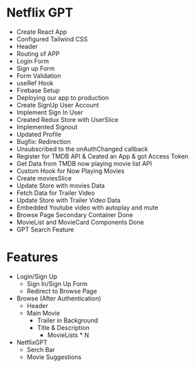 # Netflix GPT

- Create React App
- Configured Tailwind CSS
- Header
- Routing of APP
- Login Form
- Sign up Form
- Form Validation
- useRef Hook
- Firebase Setup
- Deploying our app to production
- Create SignUp User Account
- Implement Sign In User
- Created Redux Store with UserSlice
- Implemented Signout
- Updated Profile
- Bugfix: Redirection
- Unsubscribed to the onAuthChanged callback
- Register for TMDB API & Ceated an App & got Access Token
- Get Data from TMDB now playing movie list API
- Custom Hook for Now Playing Movies
- Create moviesSlice
- Update Store with movies Data 
- Fetch Data for Trailer Video
- Update Store with Trailer Video Data
- Embedded Youtube video with autoplay and mute
- Browse Page Secondary Container Done
- MovieList and MovieCard Components Done
- GPT Search Feature

# Features

- Login/Sign Up
   - Sign In/Sign Up Form
   - Redirect to Browse Page
- Browse (After Authentication)
   - Header
   - Main Movie
      - Trailer in Background
      - Title & Description
         - MovieLists * N
- NetflixGPT
   - Serch Bar
   - Movie Suggestions            
